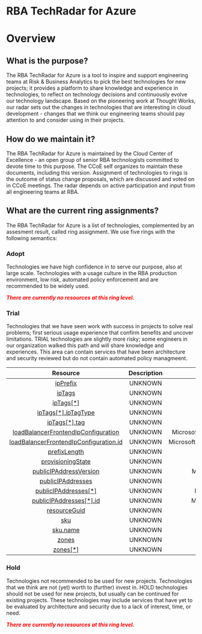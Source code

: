 
RBA TechRadar for Azure
=======================

# Overview

## What is the purpose?


The RBA TechRadar for Azure is a tool to inspire and support engineering teams at Risk & Business Analytics to pick the best technologies for new projects; it provides a platform to share knowledge and experience in technologies, to reflect on technology decisions and continuously evolve our technology landscape.  Based on the pioneering work at Thought Works, our radar sets out the changes in technologies that are interesting in cloud development - changes that we think our engineering teams should pay attention to and consider using in their projects.
## How do we maintain it?


The RBA TechRadar for Azure is maintained by the Cloud Center of Excellence - an open group of senior RBA technologists committed to devote time to this purpose.  The CCoE self organizes to maintain these documents, including this version.  Assignment of technologies to rings is the outcome of status change proposals, which are discussed and voted on in CCoE meetings.  The radar depends on active participation and input from all engineering teams at RBA.
## What are the current ring assignments?


The RBA TechRadar for Azure is a list of technologies, complemented by an assesment result, called ring assignment.  We use five rings with the following semantics:
### Adopt


Technologies we have high confidence in to serve our purpose, also at large scale.  Technologies with a usage culture in the RBA production environment, low risk, automated policy enforcement and are recommended to be widely used.  
  
***<font color="red"> There are currently no resources at this ring level. </font>***
### Trial


Technologies that we have seen work with success in projects to solve real problems;  first serious usage experience that confirm benefits and uncover limitations.  TRIAL technologies are slightly more risky; some engineers in our organization walked this path and will share knowledge and experiences.  This area can contain services that have been architecture and security reviewed but do not contain automated policy managmeent.  

|Resource|Description|Path|Status|
| :---: | :---: | :---: | :---: |
|[ipPrefix](https://github.com/openrba/python-azure-techradar/Microsoft.Network/publicIPPrefixes/ipPrefix/README.md)|UNKNOWN|Microsoft.Network/publicIPPrefixes/ipPrefix|TRIAL|
|[ipTags](https://github.com/openrba/python-azure-techradar/Microsoft.Network/publicIPPrefixes/ipTags/README.md)|UNKNOWN|Microsoft.Network/publicIPPrefixes/ipTags|TRIAL|
|[ipTags[*]](https://github.com/openrba/python-azure-techradar/Microsoft.Network/publicIPPrefixes/ipTags[*]/README.md)|UNKNOWN|Microsoft.Network/publicIPPrefixes/ipTags[*]|TRIAL|
|[ipTags[*].ipTagType](https://github.com/openrba/python-azure-techradar/Microsoft.Network/publicIPPrefixes/ipTags[*].ipTagType/README.md)|UNKNOWN|Microsoft.Network/publicIPPrefixes/ipTags[*].ipTagType|TRIAL|
|[ipTags[*].tag](https://github.com/openrba/python-azure-techradar/Microsoft.Network/publicIPPrefixes/ipTags[*].tag/README.md)|UNKNOWN|Microsoft.Network/publicIPPrefixes/ipTags[*].tag|TRIAL|
|[loadBalancerFrontendIpConfiguration](https://github.com/openrba/python-azure-techradar/Microsoft.Network/publicIPPrefixes/loadBalancerFrontendIpConfiguration/README.md)|UNKNOWN|Microsoft.Network/publicIPPrefixes/loadBalancerFrontendIpConfiguration|TRIAL|
|[loadBalancerFrontendIpConfiguration.id](https://github.com/openrba/python-azure-techradar/Microsoft.Network/publicIPPrefixes/loadBalancerFrontendIpConfiguration.id/README.md)|UNKNOWN|Microsoft.Network/publicIPPrefixes/loadBalancerFrontendIpConfiguration.id|TRIAL|
|[prefixLength](https://github.com/openrba/python-azure-techradar/Microsoft.Network/publicIPPrefixes/prefixLength/README.md)|UNKNOWN|Microsoft.Network/publicIPPrefixes/prefixLength|TRIAL|
|[provisioningState](https://github.com/openrba/python-azure-techradar/Microsoft.Network/publicIPPrefixes/provisioningState/README.md)|UNKNOWN|Microsoft.Network/publicIPPrefixes/provisioningState|TRIAL|
|[publicIPAddressVersion](https://github.com/openrba/python-azure-techradar/Microsoft.Network/publicIPPrefixes/publicIPAddressVersion/README.md)|UNKNOWN|Microsoft.Network/publicIPPrefixes/publicIPAddressVersion|TRIAL|
|[publicIPAddresses](https://github.com/openrba/python-azure-techradar/Microsoft.Network/publicIPPrefixes/publicIPAddresses/README.md)|UNKNOWN|Microsoft.Network/publicIPPrefixes/publicIPAddresses|TRIAL|
|[publicIPAddresses[*]](https://github.com/openrba/python-azure-techradar/Microsoft.Network/publicIPPrefixes/publicIPAddresses[*]/README.md)|UNKNOWN|Microsoft.Network/publicIPPrefixes/publicIPAddresses[*]|TRIAL|
|[publicIPAddresses[*].id](https://github.com/openrba/python-azure-techradar/Microsoft.Network/publicIPPrefixes/publicIPAddresses[*].id/README.md)|UNKNOWN|Microsoft.Network/publicIPPrefixes/publicIPAddresses[*].id|TRIAL|
|[resourceGuid](https://github.com/openrba/python-azure-techradar/Microsoft.Network/publicIPPrefixes/resourceGuid/README.md)|UNKNOWN|Microsoft.Network/publicIPPrefixes/resourceGuid|TRIAL|
|[sku](https://github.com/openrba/python-azure-techradar/Microsoft.Network/publicIPPrefixes/sku/README.md)|UNKNOWN|Microsoft.Network/publicIPPrefixes/sku|TRIAL|
|[sku.name](https://github.com/openrba/python-azure-techradar/Microsoft.Network/publicIPPrefixes/sku.name/README.md)|UNKNOWN|Microsoft.Network/publicIPPrefixes/sku.name|TRIAL|
|[zones](https://github.com/openrba/python-azure-techradar/Microsoft.Network/publicIPPrefixes/zones/README.md)|UNKNOWN|Microsoft.Network/publicIPPrefixes/zones|TRIAL|
|[zones[*]](https://github.com/openrba/python-azure-techradar/Microsoft.Network/publicIPPrefixes/zones[*]/README.md)|UNKNOWN|Microsoft.Network/publicIPPrefixes/zones[*]|TRIAL|

### Hold


Technologies not recommended to be used for new projects. Technologies that we think are not (yet) worth to (further) invest in.  HOLD technologies should not be used for new projects, but usually can be continued for existing projects.  These technologies may include services that have yet to be evaluated by architecture and security due to a lack of interest, time, or need.  
  
***<font color="red"> There are currently no resources at this ring level. </font>***